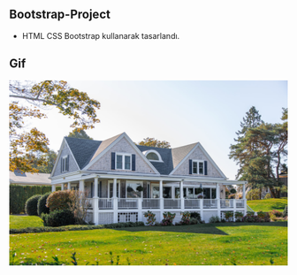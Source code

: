 ## Bootstrap-Project

- HTML CSS Bootstrap kullanarak tasarlandı.

## Gif

<img src="./images/home1.jpg"/>
